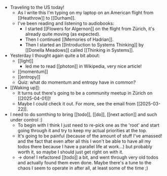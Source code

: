 - Traveling to the US today!
  - As I write this I'm typing on my laptop on an American flight from [[Heathrow]] to [[Durham]].
  - I've been reading and listening to audiobooks:
    - I started [[Flowers for Algernon]] on the flight from Zürich, it's already quite moving (as expected).
    - Then I continued [[Memories of Hadrian]].
    - Then I started an [[Introduction to Systems Thinking]] by [[Donella Meadows]] called [[Thinking in Systems]].
- Yesterday I thought again quite a bit about:
  - [[light]]
    - led me to read [[photon]] in Wikipedia, very nice article!
  - [[momentum]]
  - [[entropy]]
  - Quiz: what do momentum and entropy have in common?
- [[Waking up]]:
  - It turns out there's going to be a community meetup in Zürich on [[2025-04-01]]!
  - Maybe I could check it out. For more, see the email from [[2025-03-22]].
- I need to do somthing to bring [[todo]], [[do]], [[next action]] and such under control :)
  - To begin with I think I just need to re-pick one as the 'root' and start going through it and try to keep my actual priorities at the top.
  - It's going to be painful (because of the amount of stuff I've amassed! and the fact that even after all this I won't be able to have all my todos there because I have a parallel life at work...) but probably worth it, so maybe I should just get right on with it.
  - -> done! I refactored [[todo]] a bit, and went through very old todos and actually found them even done. Maybe there's a tune to the chaos I seem to operate in after all, at least some of the time ;)
